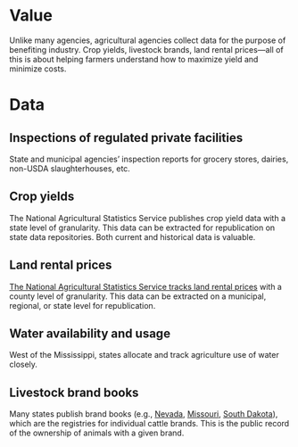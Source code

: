 # Value

Unlike many agencies, agricultural agencies collect data for the purpose of benefiting industry. Crop yields, livestock brands, land rental prices—all of this is about helping farmers understand how to maximize yield and minimize costs.

# Data

## Inspections of regulated private facilities

State and municipal agencies’ inspection reports for grocery stores, dairies, non-USDA slaughterhouses, etc.

## Crop yields

The National Agricultural Statistics Service publishes crop yield data with a state level of granularity. This data can be extracted for republication on state data repositories. Both current and historical data is valuable.

## Land rental prices

[The National Agricultural Statistics Service tracks land rental prices](http://www.nass.usda.gov/Charts_and_Maps/Land_Values_and_Cash_Rents/) with a county level of granularity. This data can be extracted on a municipal, regional, or state level for republication.

## Water availability and usage

West of the Mississippi, states allocate and track agriculture use of water closely.

## Livestock brand books

Many states publish brand books (e.g., [Nevada](http://agri.nv.gov/Animals/Livestock/Brand_Book/), [Missouri](http://agriculture.mo.gov/animals/brandbook/), [South Dakota](http://brands.sd.gov/)), which are the registries for individual cattle brands. This is the public record of the ownership of animals with a given brand.
